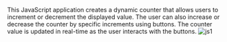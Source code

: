 This JavaScript application creates a dynamic counter that allows
users to increment or decrement the displayed value. The user can also increase
or decrease the counter by specific increments using buttons. The counter value is
updated in real-time as the user interacts with the buttons.
![js1](https://github.com/user-attachments/assets/f19fcd1b-a87d-4d96-a15b-7a36fc17406c)

